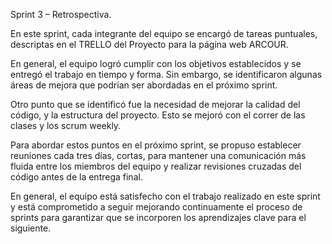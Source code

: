 Sprint 3 – Retrospectiva.

En este sprint, cada integrante del equipo se encargó de tareas puntuales, descriptas en el TRELLO del Proyecto para la página web ARCOUR.

En general, el equipo logró cumplir con los objetivos establecidos y se entregó el trabajo en tiempo y forma. Sin embargo, se identificaron algunas áreas de mejora que podrían ser abordadas en el próximo sprint.

Otro punto que se identificó fue la necesidad de mejorar la calidad del código, y la estructura del proyecto. Esto se mejoró con el correr de las clases y los scrum weekly.

Para abordar estos puntos en el próximo sprint, se propuso establecer reuniones cada tres días, cortas, para mantener una comunicación más fluida entre los miembros del equipo y realizar revisiones cruzadas del código antes de la entrega final.

En general, el equipo está satisfecho con el trabajo realizado en este sprint y está comprometido a seguir mejorando continuamente el proceso de sprints para garantizar que se incorporen los aprendizajes clave para el siguiente.
